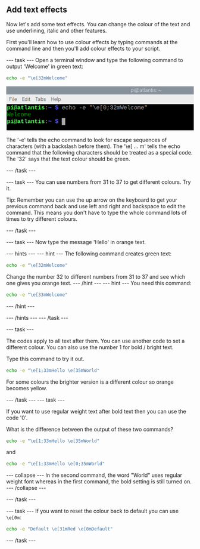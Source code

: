 ## Add text effects

Now let's add some text effects. You can change the colour of the text and use underlining, italic and other features. 

First you'll learn how to use colour effects by typing commands at the command line and then you'll add colour effects to your script. 

--- task ---
Open a terminal window and type the following command to output 'Welcome' in green text:

```bash
echo -e "\e[32mWelcome"
```
![Welcome text in green](images/command-green-text.png)

The '-e' tells the echo command to look for escape sequences of characters (with a backslash before them).
The '\e[ ... m' tells the echo command that the following characters should be treated as a special code.
The '32' says that the text colour should be green.

--- /task ---

--- task ---
You can use numbers from 31 to 37 to get different colours. Try it. 

Tip: Remember you can use the up arrow on the keyboard to get your previous command back and use left and right and backspace to edit the command. This means you don't have to type the whole command lots of times to try different colours. 

--- /task ---

--- task ---
Now type the message 'Hello' in orange text.

--- hints ---
--- hint ---
The following command creates green text:

```bash
echo -e "\e[32mWelcome"
```

Change the number 32 to different numbers from 31 to 37 and see which one gives you orange text.
--- /hint ---
--- hint ---
You need this command:
```bash
echo -e "\e[33mWelcome"
```
--- /hint ---

--- /hints ---
--- /task ---

--- task ---

The codes apply to all text after them. You can use another code to set a different colour. You can also use the number 1 for bold / bright text.

Type this command to try it out.

```bash
echo -e "\e[1;33mHello \e[35mWorld"
```

For some colours the brighter version is a different colour so orange becomes yellow. 

--- /task ---
--- task ---

If you want to use regular weight text after bold text then you can use the code '0'. 

What is the difference between the output of these two commands?

```bash
echo -e "\e[1;33mHello \e[35mWorld"
```

and

```bash
echo -e "\e[1;33mHello \e[0;35mWorld"
```

--- collapse ---
In the second command, the word "World" uses regular weight font whereas in the first command, the bold setting is still turned on.
--- /collapse ---

--- /task ---

--- task ---
If you want to reset the colour back to default you can use `\e[0m`:

```bash
echo -e "Default \e[31mRed \e[0mDefault"
```

--- /task ---


